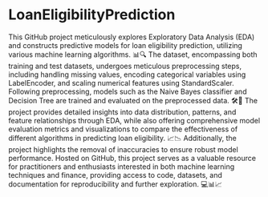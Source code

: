 # LoanEligibilityPrediction

This GitHub project meticulously explores Exploratory Data Analysis (EDA) and constructs predictive models for loan eligibility prediction, utilizing various machine learning algorithms. 📊🔍 The dataset, encompassing both training and test datasets, undergoes meticulous preprocessing steps, including handling missing values, encoding categorical variables using LabelEncoder, and scaling numerical features using StandardScaler. Following preprocessing, models such as the Naive Bayes classifier and Decision Tree are trained and evaluated on the preprocessed data. 🛠️🔢 The project provides detailed insights into data distribution, patterns, and feature relationships through EDA, while also offering comprehensive model evaluation metrics and visualizations to compare the effectiveness of different algorithms in predicting loan eligibility. 📈📉 Additionally, the project highlights the removal of inaccuracies to ensure robust model performance. Hosted on GitHub, this project serves as a valuable resource for practitioners and enthusiasts interested in both machine learning techniques and finance, providing access to code, datasets, and documentation for reproducibility and further exploration. 💻📊📈
